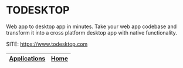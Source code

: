 # TODESKTOP

 Web app to desktop app in minutes. Take your web app codebase and 
 transform it into a cross platform desktop app with native functionality.

 SITE: https://www.todesktop.com

 | [Applications](https://portable-linux-apps.github.io/apps.html) | [Home](https://portable-linux-apps.github.io)
 | --- | --- |
